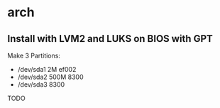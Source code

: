 # arch

## Install with LVM2 and LUKS on BIOS with GPT

Make 3 Partitions:
- /dev/sda1 2M    ef002
- /dev/sda2 500M  8300
- /dev/sda3       8300

TODO
